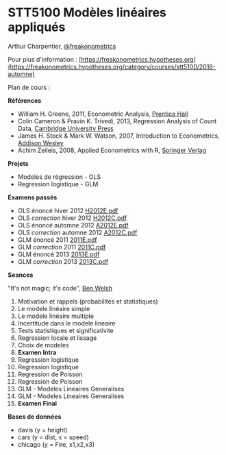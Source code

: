# STT5100 Modèles linéaires appliqués

Arthur Charpentier, [@freakonometrics](https://twitter.com/freakonometrics)

Pour plus d'information : [https://freakonometrics.hypotheses.org](https://freakonometrics.hypotheses.org/category/courses/stt5100/2018-automne)

Plan de cours :

**Références** 
* William H. Greene, 2011, Econometric Analysis, [Prentice Hall](http://www.prenhall.com/greene/)
* Colin Cameron & Pravin K. Trivedi, 2013, Regression Analysis of Count Data, [Cambridge University Press](http://faculty.econ.ucdavis.edu/faculty/cameron/racd/count.html)
* James H. Stock & Mark W. Watson, 2007, Introduction to Econometrics, [Addison Wesley](https://www.pearson.com/us/higher-education/product/Stock-Introduction-to-Econometrics-3rd-Edition/9780138009007.html)
* Achim Zeileis, 2008, Applied Econometrics with R, [Springer Verlag](https://eeecon.uibk.ac.at/~zeileis/teaching/AER/index.html)

**Projets**
* Modeles de régression - OLS
* Regression logistique - GLM

**Examens passés**
* OLS énoncé hiver 2012 [H2012E.pdf](https://github.com/freakonometrics/STT5100/raw/master/act6410-h2012-enonce.pdf)
* OLS _correction_ hiver 2012 [H2012C.pdf](https://github.com/freakonometrics/STT5100/raw/master/act6410-h2012-correc.pdf)
* OLS énoncé automne 2012 [A2012E.pdf](https://github.com/freakonometrics/STT5100/raw/master/act6410-a2012-enonce.pdf)
* OLS _correction_ automne 2012 [A2012C.pdf](https://github.com/freakonometrics/STT5100/raw/master/act6410-a2012-correc.pdf)
* GLM énoncé 2011 [2011E.pdf](https://github.com/freakonometrics/STT5100/raw/master/act2040-2011-enonce.pdf)
* GLM _correction_ 2011 [2011C.pdf](https://github.com/freakonometrics/STT5100/raw/master/act2040-2011-correc.pdf)
* GLM énoncé 2013 [2013E.pdf](https://github.com/freakonometrics/STT5100/raw/master/act2040-2013-enonce.pdf)
* GLM _correction_ 2013 [2013C.pdf](https://github.com/freakonometrics/STT5100/raw/master/act2040-2013-correc.pdf)

**Seances**

"It's not magic; it's code", [Ben Welsh](https://source.opennews.org/articles/how-we-found-new-patterns-la-homeless-arrest/)

1. Motivation et rappels (probabilités et statistiques)
2. Le modele linéaire simple
3. Le modele linéaire multiple
4. Incertitude dans le modele lineaire
5. Tests statistiques et significativite
6. Regression locale et lissage
7. Choix de modeles
8. **Examen Intra**
9. Regression logistique
10. Regression logistique
11. Regression de Poisson
12. Regression de Poisson 
13. GLM - Modeles Lineaires Generalises
14. GLM - Modeles Lineaires Generalises
15. **Examen Final**

**Bases de données**
* davis (y = height)
* cars (y = dist, x = speed)
* chicago (y = Fire, x1,x2,x3)
